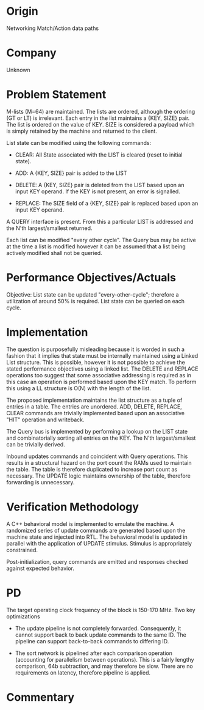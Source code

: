# Origin

Networking Match/Action data paths

# Company

Unknown

# Problem Statement

M-lists (M=64) are maintained. The lists are ordered, although the ordering (GT
or LT) is irrelevant. Each entry in the list maintains a {KEY, SIZE} pair. The
list is ordered on the value of KEY. SIZE is considered a payload which is
simply retained by the machine and returned to the client.

List state can be modified using the following commands:

* CLEAR: All State associated with the LIST is cleared (reset to
  initial state).

* ADD: A {KEY, SIZE} pair is added to the LIST

* DELETE: A {KEY, SIZE} pair is deleted from the LIST based upon an input
  KEY operand.  If the KEY is not present, an error is signalled.

* REPLACE: The SIZE field of a {KEY, SIZE} pair is replaced based
  upon an input KEY operand.

A QUERY interface is present. From this a particular LIST is addressed and the
N'th largest/smallest returned.

Each list can be modified "every other cycle". The Query bus may be active at
the time a list is modified however it can be assumed that a list being actively
modified shall not be queried.


# Performance Objectives/Actuals

Objective: List state can be updated "every-other-cycle"; therefore a
utilization of around 50% is required. List state can be queried on each cycle.

# Implementation

The question is purposefully misleading because it is worded in such a fashion
that it implies that state must be internally maintained using a Linked List
structure. This is possible, however it is not possible to achieve the stated
performance objectives using a linked list. The DELETE and REPLACE operations
too suggest that some associative addressing is required as in this case an
operation is performed based upon the KEY match. To perform this using a LL
structure is O(N) with the length of the list.

The proposed implementation maintains the list structure as a tuple of entries
in a table. The entries are unordered. ADD, DELETE, REPLACE, CLEAR commands are
trivially implemented based upon an associative "HIT" operation and writeback.

The Query bus is implemented by performing a lookup on the LIST state and
combinatorially sorting all entries on the KEY. The N'th largest/smallest can be
trivially derived.

Inbound updates commands and coincident with Query operations. This results in a
structural hazard on the port count the RAMs used to maintain the table. The
table is therefore duplicated to increase port count as necessary. The UPDATE
logic maintains ownership of the table, therefore forwarding is unnecessary.

# Verification Methodology

A C++ behavioral model is implemented to emulate the machine. A randomized
series of update commands are generated based upon the machine state and
injected into RTL. The behavioral model is updated in parallel with the
application of UPDATE stimulus. Stimulus is appropriately constrained.

Post-initialization, query commands are emitted and responses checked against
expected behavior.

# PD

The target operating clock frequency of the block is 150-170 MHz. Two
key optimizations

* The update pipeline is not completely forwarded. Consequently, it
  cannot support back to back update commands to the same ID. The
  pipeline can support back-to-back commands to differing ID.

* The sort network is pipelined after each comparison operation
  (accounting for parallelism between operations). This is a fairly
  lengthy comparison, 64b subtraction, and may therefore be
  slow. There are no requirements on latency, therefore pipeline is
  applied.

# Commentary

